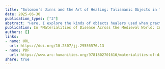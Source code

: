 ```yaml
---
title: "Solomon’s Jinns and the Art of Healing: Talismanic Objects in the Therapeutic Landscapes of Medieval Anatolia"
date: 2025-06-30
publication_types: ["2"]
abstract: "Here, I explore the kinds of objects healers used when practising apotropaic magic to treat mental, spiritual, and/or physical conditions, their meaning and uses, and their role and place in the wider therapeutic landscape."
publication: In *Materialities of Disease Across the Medieval World: Images, Objects, and Remains* edited by Lori Jones, p.177-201. Leeds: Arc Humanities Press
authors: []
links:
- name: URL
  url: https://doi.org/10.2307/jj.29556576.13
- name: PDF
  url: https://www.arc-humanities.org/9781802701616/materialities-of-disease-across-the-medieval-world/
share: true
---
```

